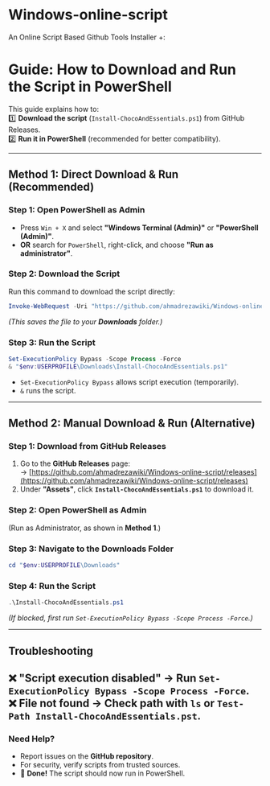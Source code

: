 # Windows-online-script
An Online Script Based Github Tools Installer +:
# **Guide: How to Download and Run the Script in PowerShell**

This guide explains how to:  
1️⃣ **Download the script** (`Install-ChocoAndEssentials.ps1`) from GitHub Releases.  
2️⃣ **Run it in PowerShell** (recommended for better compatibility).  

---

## **Method 1: Direct Download & Run (Recommended)**
### **Step 1: Open PowerShell as Admin**
- Press `Win + X` and select **"Windows Terminal (Admin)"** or **"PowerShell (Admin)"**.  
- **OR** search for `PowerShell`, right-click, and choose **"Run as administrator"**.  

### **Step 2: Download the Script**
Run this command to download the script directly:  
```powershell
Invoke-WebRequest -Uri "https://github.com/ahmadrezawiki/Windows-online-script/releases/download/V1.0/Install-ChocoAndEssentials.pst" -OutFile "$env:USERPROFILE\Downloads\Install-ChocoAndEssentials.ps1"
```
*(This saves the file to your **Downloads** folder.)*  

### **Step 3: Run the Script**
```powershell
Set-ExecutionPolicy Bypass -Scope Process -Force
& "$env:USERPROFILE\Downloads\Install-ChocoAndEssentials.ps1"
```
- `Set-ExecutionPolicy Bypass` allows script execution (temporarily).  
- `&` runs the script.  

---

## **Method 2: Manual Download & Run (Alternative)**
### **Step 1: Download from GitHub Releases**
1. Go to the **GitHub Releases** page:  
   → [https://github.com/ahmadrezawiki/Windows-online-script/releases](https://github.com/ahmadrezawiki/Windows-online-script/releases)  
2. Under **"Assets"**, click **`Install-ChocoAndEssentials.ps1`** to download it.  

### **Step 2: Open PowerShell as Admin**
(Run as Administrator, as shown in **Method 1**.)  

### **Step 3: Navigate to the Downloads Folder**
```powershell
cd "$env:USERPROFILE\Downloads"
```

### **Step 4: Run the Script**
```powershell
.\Install-ChocoAndEssentials.ps1
```
*(If blocked, first run `Set-ExecutionPolicy Bypass -Scope Process -Force`.)*  

---

## **Troubleshooting**
❌ **"Script execution disabled"** → Run `Set-ExecutionPolicy Bypass -Scope Process -Force`.  
❌ **File not found** → Check path with `ls` or `Test-Path Install-ChocoAndEssentials.pst`.  
---

### **Need Help?**
- Report issues on the **GitHub repository**.  
- For security, verify scripts from trusted sources.
- 🚀 **Done!** The script should now run in PowerShell. 
